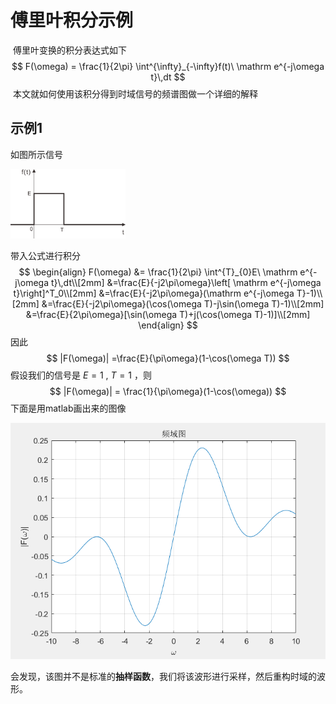 # 傅里叶积分示例

​		傅里叶变换的积分表达式如下
$$
F(\omega) = \frac{1}{2\pi} \int^{\infty}_{-\infty}f(t)\ \mathrm e^{-j\omega t}\,dt
$$
​		本文就如何使用该积分得到时域信号的频谱图做一个详细的解释

## 示例1

如图所示信号

<img src="coreldraw/freqspace.png" style="zoom: 18%;" />

带入公式进行积分
$$
\begin{align}
F(\omega) &= \frac{1}{2\pi} \int^{T}_{0}E\ \mathrm e^{-j\omega t}\,dt\\[2mm]
&=\frac{E}{-j2\pi\omega}\left[ \mathrm e^{-j\omega t}\right]^T_0\\[2mm]
&=\frac{E}{-j2\pi\omega}(\mathrm e^{-j\omega T}-1)\\[2mm]
&=\frac{E}{-j2\pi\omega}(\cos(\omega T)-j\sin(\omega T)-1)\\[2mm]
&=\frac{E}{2\pi\omega}[\sin(\omega T)+j(\cos(\omega T)-1)]\\[2mm]
\end{align}
$$
因此
$$
|F(\omega)| =\frac{E}{\pi\omega}(1-\cos(\omega T))
$$
假设我们的信号是 $E=1$ , $T = 1$ ，则
$$
|F(\omega)| = \frac{1}{\pi\omega}(1-\cos(\omega))
$$
下面是用matlab画出来的图像

<img src="freqCurl.png"  />

​		会发现，该图并不是标准的**抽样函数**，我们将该波形进行采样，然后重构时域的波形。